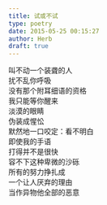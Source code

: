 ```yaml
---  
title: 试或不试  
type: poetry  
date: 2015-05-25 00:15:27  
author: Herb  
draft: true
---  
```

叫不动一个装聋的人  
扰不乱你呼吸  
没有那个附耳细语的资格  
我只能等你醒来    
淡漠的眼睛  
伪装成惺忪  
默然地一口咬定：看不明白  
即使我的手语  
打得并不是很快    
容不下这种卑微的沙砾  
所有的努力挣扎成  
一个让人厌弃的理由  
当作异物他全部的恶意